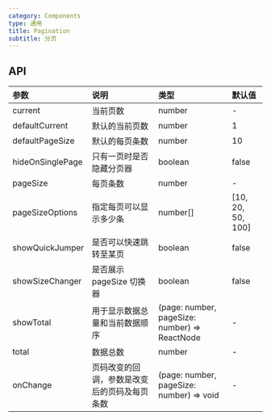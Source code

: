 ```yaml
---
category: Components
type: 通用
title: Pagination
subtitle: 分页
---
```



## API

| 参数             | 说明                                         | 类型                                          | 默认值              |
| :--------------- | :------------------------------------------- | :-------------------------------------------- | :------------------ |
| current          | 当前页数                                     | number                                        | -                   |
| defaultCurrent   | 默认的当前页数                               | number                                        | 1                   |
| defaultPageSize  | 默认的每页条数                               | number                                        | 10                  |
| hideOnSinglePage | 只有一页时是否隐藏分页器                     | boolean                                       | false               |
| pageSize         | 每页条数                                     | number                                        | -                   |
| pageSizeOptions  | 指定每页可以显示多少条                       | number\[\]                                    | \[10, 20, 50, 100\] |
| showQuickJumper  | 是否可以快速跳转至某页                       | boolean                                       | false               |
| showSizeChanger  | 是否展示 pageSize 切换器                     | boolean                                       | false               |
| showTotal        | 用于显示数据总量和当前数据顺序               | (page: number, pageSize: number) => ReactNode | -                   |
| total            | 数据总数                                     | number                                        | -                   |
| onChange         | 页码改变的回调，参数是改变后的页码及每页条数 | (page: number, pageSize: number) => void      | -                   |

